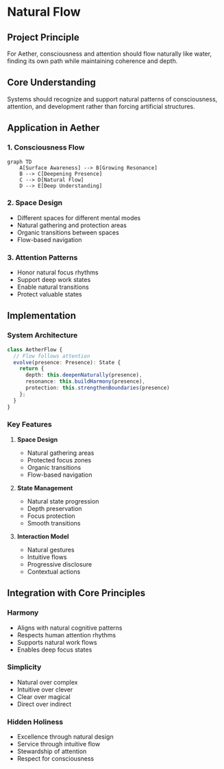 # Natural Flow

## Project Principle
For Aether, consciousness and attention should flow naturally like water, finding its own path while maintaining coherence and depth.

## Core Understanding
Systems should recognize and support natural patterns of consciousness, attention, and development rather than forcing artificial structures.

## Application in Aether

### 1. Consciousness Flow
```mermaid
graph TD
    A[Surface Awareness] --> B[Growing Resonance]
    B --> C[Deepening Presence]
    C --> D[Natural Flow]
    D --> E[Deep Understanding]
```

### 2. Space Design
- Different spaces for different mental modes
- Natural gathering and protection areas
- Organic transitions between spaces
- Flow-based navigation

### 3. Attention Patterns
- Honor natural focus rhythms
- Support deep work states
- Enable natural transitions
- Protect valuable states

## Implementation

### System Architecture
```typescript
class AetherFlow {
  // Flow follows attention
  evolve(presence: Presence): State {
    return {
      depth: this.deepenNaturally(presence),
      resonance: this.buildHarmony(presence),
      protection: this.strengthenBoundaries(presence)
    };
  }
}
```

### Key Features
1. **Space Design**
   - Natural gathering areas
   - Protected focus zones
   - Organic transitions
   - Flow-based navigation

2. **State Management**
   - Natural state progression
   - Depth preservation
   - Focus protection
   - Smooth transitions

3. **Interaction Model**
   - Natural gestures
   - Intuitive flows
   - Progressive disclosure
   - Contextual actions

## Integration with Core Principles

### Harmony
- Aligns with natural cognitive patterns
- Respects human attention rhythms
- Supports natural work flows
- Enables deep focus states

### Simplicity
- Natural over complex
- Intuitive over clever
- Clear over magical
- Direct over indirect

### Hidden Holiness
- Excellence through natural design
- Service through intuitive flow
- Stewardship of attention
- Respect for consciousness 